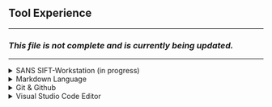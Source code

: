 ## Tool Experience
---
### *This file is not complete and is currently being updated.*
---
<details>
<summary>SANS SIFT-Workstation (in progress)</summary>

- [SIFT Notes](./SIFT_Notes.md)
</details>

<details>
<summary>Markdown Language</summary>

- [Faraday Academy YT](https://www.youtube.com/watch?v=bTVIMt3XllM)
- [Markdown Notes](./Markdown_template.md)
</details>


<details>
<summary>Git & Github</summary>

- *SANS Class ACS3201-Foundations (GFACT)*
- [Programming with Mosh](https://www.youtube.com/watch?v=8JJ101D3knE)
- [FreeCodeCamp.org](https://www.youtube.com/watch?v=RGOj5yH7evk&list=WL&index=2)
- [Git-Notes](./Git-Notes.md)
</details>


<details>
<summary>Visual Studio Code Editor</summary>
</details>

